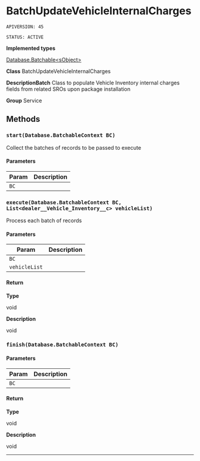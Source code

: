 # BatchUpdateVehicleInternalCharges

`APIVERSION: 45`

`STATUS: ACTIVE`



**Implemented types**

[Database.Batchable&lt;sObject&gt;](Database.Batchable&lt;sObject&gt;)


**Class** BatchUpdateVehicleInternalCharges


**DescriptionBatch** Class to populate Vehicle Inventory internal charges fields from related SROs upon package installation


**Group** Service

## Methods
### `start(Database.BatchableContext BC)`

Collect the batches of records to be passed to execute

#### Parameters

|Param|Description|
|---|---|
|`BC`||

### `execute(Database.BatchableContext BC, List<dealer__Vehicle_Inventory__c> vehicleList)`

Process each batch of records

#### Parameters

|Param|Description|
|---|---|
|`BC`||
|`vehicleList`||

#### Return

**Type**

void

**Description**

void

### `finish(Database.BatchableContext BC)`
#### Parameters

|Param|Description|
|---|---|
|`BC`||

#### Return

**Type**

void

**Description**

void

---

